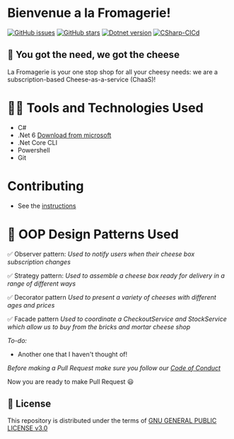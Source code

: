 # Bienvenue a la Fromagerie!
[![GitHub issues](https://img.shields.io/github/issues/Evie-Skinner18/LaFromagerie)](https://github.com/Evie-Skinner18/LaFromagerie/issues)
[![GitHub stars](https://img.shields.io/github/stars/Evie-Skinner18/LaFromagerie)](https://github.com/Evie-Skinner18/LaFromagerie/stargazers)
[![Dotnet version](https://img.shields.io/badge/Dotnet-6-blue)](https://dotnet.microsoft.com/download/dotnet/6.0)
[![CSharp-CICd](https://github.com/Evie-Skinner18/LaFromagerie/actions/workflows/CSharp-CICd.yaml/badge.svg)](https://github.com/Evie-Skinner18/LaFromagerie/actions/workflows/CSharp-CICd.yaml)

## :cheese: You got the need, we got the cheese
La Fromagerie is your one stop shop for all your cheesy needs: we are a subscription-based Cheese-as-a-service (ChaaS)!

# :woman_technologist: Tools and Technologies Used
- C#
- .Net 6 [Download from microsoft](https://dotnet.microsoft.com/download/dotnet/6.0)
- .Net Core CLI
- Powershell
- Git

# Contributing
- See the [instructions](#CONTRIBUTING.md)

# 📌 OOP Design Patterns Used
✅ Observer pattern:
_Used to notify users when their cheese box subscription changes_

✅ Strategy pattern:
_Used to assemble a cheese box ready for delivery in a range of different ways_

✅ Decorator pattern
_Used to present a variety of cheeses with different ages and prices_

✅ Facade pattern
_Used to coordinate a CheckoutService and StockService which allow us to buy from the bricks and mortar cheese shop_

*To-do:*
- Another one that I haven't thought of!

*Before making a Pull Request make sure you follow our [Code of Conduct](<add-link-here>)*

Now you are ready to make Pull Request 😃


## 📜 License
This repository is distributed under the terms of [GNU GENERAL PUBLIC LICENSE v3.0](<add-link-here>)

